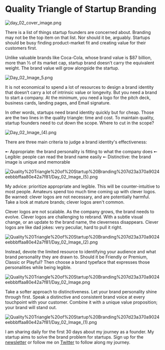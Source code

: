 # Quality Triangle of Startup Branding

![day_02_cover_image.png](https://cdn.substack.com/image/fetch/w_1456,c_limit,f_auto,q_auto:good,fl_progressive:steep/https%3A%2F%2Fbucketeer-e05bbc84-baa3-437e-9518-adb32be77984.s3.amazonaws.com%2Fpublic%2Fimages%2F60cdf3e4-3169-4f7b-8073-f8a669c9c78b_1820x1024.png)

There is a list of things startup founders are concerned about. Branding may not be the top item on that list. Nor should it be, arguably. Startups should be busy finding product-market fit and creating value for their customers first.

Unlike valuable brands like Coca-Cola, whose brand value is $87 billion, more than ⅓ of its market cap, startup brand doesn’t carry the equivalent weight. The brand value will grow alongside the startup.

![Day_02_Image_5.png](https://cdn.substack.com/image/fetch/w_1456,c_limit,f_auto,q_auto:good,fl_progressive:steep/https%3A%2F%2Fbucketeer-e05bbc84-baa3-437e-9518-adb32be77984.s3.amazonaws.com%2Fpublic%2Fimages%2Ff83e1786-fec5-43d7-ae91-42329d8530d2_2205x1237.png)


It is not economical to spend a lot of resources to design a brand identity that doesn’t carry a lot of intrinsic value or longevity. But you need a brand to start a company. At the minimum, you need a logo for the pitch deck, business cards, landing pages, and Email signature.

In other words, startups need brand identity quickly but for cheap. Those are the two lines in the quality triangle: time and cost. To maintain quality, startup founders need to cut down the scope. Where to cut in the scope?

![Day_02_Image_(4).png](https://cdn.substack.com/image/fetch/w_1456,c_limit,f_auto,q_auto:good,fl_progressive:steep/https%3A%2F%2Fbucketeer-e05bbc84-baa3-437e-9518-adb32be77984.s3.amazonaws.com%2Fpublic%2Fimages%2F6cc12d11-9efb-4730-a538-ca6f531921a5_770x549.png)



There are three main criteria to judge a brand identity's effectiveness:

➸ Appropriate: the brand personality is fitting to what the company does
➸ Legible: people can read the brand name easily
➸ Distinctive: the brand image is unique and memorable

![Quality%20Triangle%20of%20Startup%20Branding%207d23a370a9024eebbbffaa80e42a7f81/Day_02_Image_(5).png](https://cdn.substack.com/image/fetch/w_1456,c_limit,f_auto,q_auto:good,fl_progressive:steep/https%3A%2F%2Fbucketeer-e05bbc84-baa3-437e-9518-adb32be77984.s3.amazonaws.com%2Fpublic%2Fimages%2F0ce82d1b-b7be-4263-ab6c-289f35b5aa56_770x549.png)

My advice: prioritize appropriate and legible. This will be counter-intuitive to most people. Amateurs spend too much time coming up with clever logos. Be warned: clever logos are not necessary, and are potentially harmful. Take a look at mature brands; clever logos aren't common.

Clever logos are not scalable. As the company grows, the brand needs to evolve. Clever logos are challenging to rebrand. With a subtle visual change, or an update to the brand name, the cleverness disappears. Clever logos are like dad jokes: very peculiar, hard to pull it right.

![Quality%20Triangle%20of%20Startup%20Branding%207d23a370a9024eebbbffaa80e42a7f81/Day_02_Image_(2).png](Quality%20Triangle%20of%20Startup%20Branding%207d23a370a9024eebbbffaa80e42a7f81/Day_02_Image_(2).png)

Instead, devote the limited resource to identifying your audience and what brand personality they are drawn to. Should it be Friendly or Premium, Classic or Playful? Then choose a brand typeface that expresses those personalities while being legible.

![Quality%20Triangle%20of%20Startup%20Branding%207d23a370a9024eebbbffaa80e42a7f81/Day_02_Image.png](https://cdn.substack.com/image/fetch/w_1456,c_limit,f_auto,q_auto:good,fl_progressive:steep/https%3A%2F%2Fbucketeer-e05bbc84-baa3-437e-9518-adb32be77984.s3.amazonaws.com%2Fpublic%2Fimages%2F11ecd21e-15c1-4da8-aa62-e1644c1e04da_1440x810.png)

Take a softer approach to distinctiveness. Let your brand personality shine through first. Speak a distinctive and consistent brand voice at every touchpoint with your customer. Combine it with a unique value proposition; your brand will stand out.

![Quality%20Triangle%20of%20Startup%20Branding%207d23a370a9024eebbbffaa80e42a7f81/Day_02_Image_(1).png](https://cdn.substack.com/image/fetch/w_1456,c_limit,f_auto,q_auto:good,fl_progressive:steep/https%3A%2F%2Fbucketeer-e05bbc84-baa3-437e-9518-adb32be77984.s3.amazonaws.com%2Fpublic%2Fimages%2F7086b46b-81b3-4da3-830e-47f2aff7ef0d_1920x1070.png)

I am sharing daily for the first 30 days about my journey as a founder. My startup aims to solve the brand problem for startups. Sign up for the [newsletter](https://wentin.substack.com/) or follow me on [Twitter](https://twitter.com/DesignJokes) to follow along my journey.
